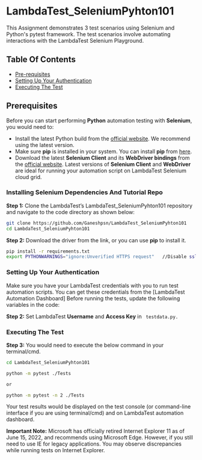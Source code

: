 # LambdaTest_SeleniumPyhton101
This Assignment demonstrates 3 test scenarios using Selenium and Python's pytest framework. The test scenarios involve automating interactions with the LambdaTest Selenium Playground.

## Table Of Contents

* [Pre-requisites](#pre-requisites)
* [Setting Up Your Authentication](#Setting-Up-Your-Authenticationt)
* [Executing The Test](#Executing-The-Test)

## Prerequisites

Before you can start performing **Python** automation testing with **Selenium**, you would need to:

* Install the latest Python build from the [official website](https://www.python.org/downloads/). We recommend using the latest version.
* Make sure **pip** is installed in your system. You can install **pip** from [here](https://pip.pypa.io/en/stable/installation/).
* Download the latest **Selenium Client** and its **WebDriver bindings** from the [official website](https://www.selenium.dev/downloads/). Latest versions of **Selenium Client** and **WebDriver** are ideal for running your automation script on LambdaTest Selenium cloud grid.

### Installing Selenium Dependencies And Tutorial Repo

**Step 1:** Clone the LambdaTest’s LambdaTest_SeleniumPyhton101 repository and navigate to the code directory as shown below:

```bash
git clone https://github.com/Ganeshpsn/LambdaTest_SeleniumPyhton101
cd LambdaTest_SeleniumPyhton101
```

**Step 2:** Download the driver from the link, or you can use **pip** to install it.
```bash
pip install -r requirements.txt
export PYTHONWARNINGS="ignore:Unverified HTTPS request"   //Disable ssl warning
```

### Setting Up Your Authentication

Make sure you have your LambdaTest credentials with you to run test automation scripts. You can get these credentials from the [LambdaTest Automation Dashboard]
Before running the tests, update the following variables in the code:

**Step 2:** 
Set LambdaTest **Username** and **Access Key** in ``` testdata.py.```

### Executing The Test

**Step 3:** You would need to execute the below command in your terminal/cmd.

```bash
cd LambdaTest_SeleniumPyhton101

python -m pytest ./Tests

or

python -m pytest -n 2 ./Tests
```

Your test results would be displayed on the test console (or command-line interface if you are using terminal/cmd) and on LambdaTest automation dashboard. 

**Important Note:**
Microsoft has officially retired Internet Explorer 11 as of June 15, 2022, and recommends using Microsoft Edge. However, if you still need to use IE for legacy applications. You may observe discrepancies while running tests on Internet Explorer.
